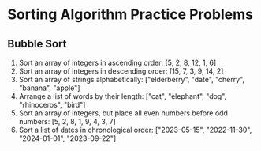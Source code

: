 # Sorting Algorithm Practice Problems

## Bubble Sort

1. Sort an array of integers in ascending order: [5, 2, 8, 12, 1, 6]
2. Sort an array of integers in descending order: [15, 7, 3, 9, 14, 2]
3. Sort an array of strings alphabetically: ["elderberry", "date", "cherry", "banana", "apple"]
4. Arrange a list of words by their length: ["cat", "elephant", "dog", "rhinoceros", "bird"]
5. Sort an array of integers, but place all even numbers before odd numbers: [5, 2, 8, 1, 9, 4, 3, 7]
6. Sort a list of dates in chronological order: ["2023-05-15", "2022-11-30", "2024-01-01", "2023-09-22"]
